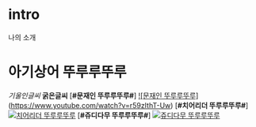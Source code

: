 # intro

나의 소개
# 아기상어 뚜루루뚜루
*기울인글씨*
**굵은글씨**
[**#문재인 뚜루루뚜루#**]
[![문재인 뚜루루뚜루]](https://i.ytimg.com/vi/KtAN7C_iH-o/hqdefault.jpg)(https://www.youtube.com/watch?v=r59zIthT-Uw)
[**#치어리더 뚜루루뚜루#**]
[![치어리더 뚜루루뚜루](https://i.ytimg.com/vi/qnQEWpbShfo/maxresdefault.jpg)](https://www.youtube.com/watch?v=qnQEWpbShfo)
[**#쥬디다무 뚜루루뚜루#**]
[![쥬디다무 뚜루루뚜루](https://scontent-icn1-1.xx.fbcdn.net/v/t1.0-9/997047_696973880395154_1798568441324041950_n.jpg?oh=74688145dad996e609ff89d2a75fb560&oe=59DA89E9)](https://www.youtube.com/watch?v=Nx6w0iCuhSc)
